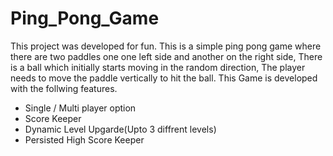 # Ping_Pong_Game
This project was developed for fun. This is a simple ping pong game where there are two paddles one one left side and another on the right side,
There is a ball which initially starts moving in the random direction, The player needs to move the paddle vertically to hit the ball.
This Game is developed with the follwing features.
* Single / Multi player option
* Score Keeper
* Dynamic Level Upgarde(Upto 3 diffrent levels)
* Persisted High Score Keeper
